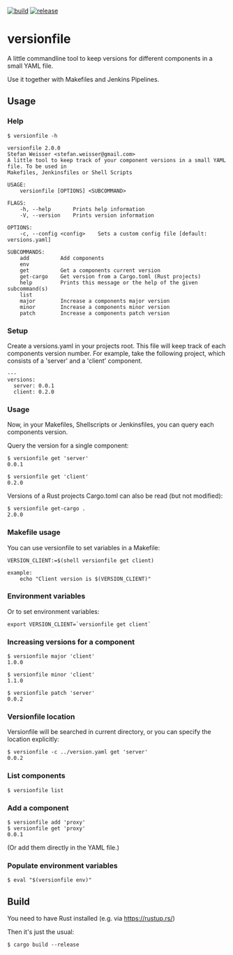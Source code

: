[![build](https://github.com/sweisser/versionfile/actions/workflows/build.yml/badge.svg)](https://github.com/sweisser/versionfile/actions/workflows/build.yml)
[![release](https://github.com/sweisser/versionfile/actions/workflows/release.yml/badge.svg)](https://github.com/sweisser/versionfile/actions/workflows/release.yml)

# versionfile
A little commandline tool to keep versions for different components in a small YAML file.

Use it together with Makefiles and Jenkins Pipelines.

## Usage

### Help
````
$ versionfile -h
````

````
versionfile 2.0.0
Stefan Weisser <stefan.weisser@gmail.com>
A little tool to keep track of your component versions in a small YAML file. To be used in
Makefiles, Jenkinsfiles or Shell Scripts

USAGE:
    versionfile [OPTIONS] <SUBCOMMAND>

FLAGS:
    -h, --help       Prints help information
    -V, --version    Prints version information

OPTIONS:
    -c, --config <config>    Sets a custom config file [default: versions.yaml]

SUBCOMMANDS:
    add          Add components
    env          
    get          Get a components current version
    get-cargo    Get version from a Cargo.toml (Rust projects)
    help         Prints this message or the help of the given subcommand(s)
    list         
    major        Increase a components major version
    minor        Increase a components minor version
    patch        Increase a components patch version

````

### Setup

Create a versions.yaml in your projects root. This file will keep track of each components version number.
For example, take the following project, which consists of a 'server' and a 'client' component.
````
---
versions:
  server: 0.0.1
  client: 0.2.0
````

### Usage

Now, in your Makefiles, Shellscripts or Jenkinsfiles, you can query each components version.

Query the version for a single component:

    $ versionfile get 'server'
    0.0.1

    $ versionfile get 'client'
    0.2.0

Versions of a Rust projects Cargo.toml can also be read (but not modified):

    $ versionfile get-cargo .
    2.0.0


### Makefile usage

You can use versionfile to set variables in a Makefile:

````
VERSION_CLIENT:=$(shell versionfile get client)

example:
    echo "Client version is $(VERSION_CLIENT)"
````

### Environment variables

Or to set environment variables:

````
export VERSION_CLIENT=`versionfile get client`
````

### Increasing versions for a component

    $ versionfile major 'client'
    1.0.0

    $ versionfile minor 'client'
    1.1.0

    $ versionfile patch 'server'
    0.0.2

### Versionfile location

Versionfile will be searched in current directory, or you can specify the location explicitly: 

    $ versionfile -c ../version.yaml get 'server'
    0.0.2

### List components

    $ versionfile list

### Add a component

    $ versionfile add 'proxy'
    $ versionfile get 'proxy'
    0.0.1

(Or add them directly in the YAML file.)

### Populate environment variables

    $ eval "$(versionfile env)"

## Build

You need to have Rust installed (e.g. via https://rustup.rs/)

Then it's just the usual:

    $ cargo build --release

